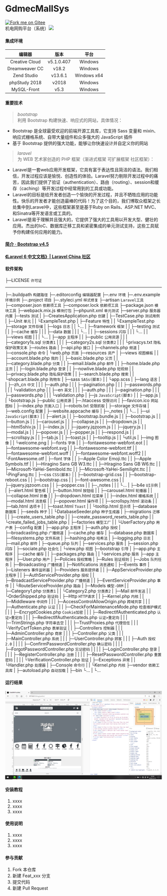 # GdmecMallSys

[![Fork me on Gitee](https://gitee.com/WENZI2020/GdmecMallSys/widgets/widget_3.svg)](https://gitee.com/WENZI2020/GdmecMallSys)<br/>
机电网购平台（系统）![](https://img.shields.io/badge/曾昭文-个人项目-red.svg)<br/>

#### 集成环境

| 编辑器 | 版本 | 平台 |
| :-: | :-: | :-: |
| Creative Cloud | v5.1.0.407 | Windows |
| Dreamweaver CC | v18.2 | Windows |
| Zend Studio | v13.6.1 | Windows x64 |
| phpStudy 2018 | v2018 | Windows |
| MySQL-Front | v5.3 | Windows |

#### 重要技术

> _bootstrap_  
> 利用 Bootstrap 构建快速、响应式的网站，具体情况：
- Bootstrap 是全球最受欢迎的前端开源工具库，它支持 Sass 变量和 mixin、响应式栅格系统、自带大量组件和众多强大的 JavaScript 插件
- 基于 Bootstrap 提供的强大功能，能够让你快速设计并自定义你的网站
> _laravel_  
> 为 WEB 艺术家创造的 PHP 框架（渐进式框架 可扩展框架 社区框架）：
- Laravel是一套web应用开发框架，它具有富于表达性且简洁的语法。我们相信，开发过程应该是愉悦、创造性的体验。Laravel努力剔除开发过程中的痛苦，因此我们提供了验证（authentication）、路由（routing）、session和缓存（caching）等开发过程中经常用到的工具或功能。
- Laravel的目标是给开发者创造一个愉快的开发过程，并且不牺牲应用的功能性。快乐的开发者才能创造最棒的代码！为了这个目的，我们博取众框架之长处集中到Laravel中，这些框架甚至是基于Ruby on Rails、ASP.NET MVC、和Sinatra等开发语言或工具的。
- Laravel是易于理解并且强大的，它提供了强大的工具用以开发大型、健壮的应用。杰出的IoC、数据库迁移工具和紧密集成的单元测试支持，这些工具赋予你构建任何应用的能力。

#### [简介 · Bootstrap v4.5](https://v4.bootcss.com/docs/getting-started/introduction/)
#### [《Laravel 6 中文文档》| Laravel China 社区](https://learnku.com/docs/laravel/6.x)

#### 软件架构

├─LICENSE `许可证`
***
├─.buildpath `构建路径`
├─.editorconfig `编辑器配置`
├─.env `环境`
├─.env.example `环境示例`
├─.project `项目`
├─.styleci.yml `样式修复`
├─artisan `Laravel工具`
├─composer.json `依赖项工具`
├─composer.lock `依赖项工具`
├─package.json `模块工具`
├─webpack.mix.js `模块打包`
├─phpunit.xml `单元测试`
├─server.php `服务器内置`
├─tests `测试`
|   ├─CreatesApplication.php `创建`
|   ├─TestCase.php `测试用例`
|   ├─Unit `单元`
|   |  └ExampleTest.php
|   ├─Feature `特性`
|   |    └ExampleTest.php
├─storage `文件存储`
|    ├─logs `日志`
|    |  └...
|    ├─framework `框架`
|    |     ├─testing `测试`
|    |     ├─cache `缓存`
|    |     |   ├─data `数据`
|    |     |   └...
|    |     ├─sessions `闪存`
|    |     |   └...
|    |     ├─views `视图`
|    |     |   └...
|    ├─app `主程序`
|    |  ├─public `公用资源`
|    |  |   ├─category1s.sql `分类表1`
|    |  |   ├─category2s.sql `分类表2`
|    |  |   └privacys.txt `隐私保护政策文本`
├─routes `路由`
|   ├─api.php `接口`
|   ├─channels.php `频道`
|   ├─console.php `命令`
|   └web.php `页面`
├─resources `资产`
|     ├─views `视图模板`
|     |   ├─account.blade.php `我的`
|     |   ├─basic.blade.php `父页`
|     |   ├─category.blade.php `分类`
|     |   ├─email.blade.php `邮件`
|     |   ├─home.blade.php `主页`
|     |   ├─login.blade.php `登录`
|     |   ├─nowlive.blade.php `短视频`
|     |   ├─privacy.blade.php `隐私保护政策`
|     |   ├─search.blade.php `搜索`
|     |   └shopcart.blade.php `购物车`
|     ├─sass `SASs(脚本)`
|     |  └app.scss
|     ├─lang `语言`
|     |  ├─zh_cn `中文`
|     |  |   ├─auth.php
|     |  |   ├─pagination.php
|     |  |   ├─passwords.php
|     |  |   └validation.php
|     |  ├─en `英文`
|     |  | ├─auth.php
|     |  | ├─pagination.php
|     |  | ├─passwords.php
|     |  | └validation.php
|     ├─js `JavaScript(脚本)`
|     | ├─app.js
|     | └bootstrap.js
├─public `公用资源`
|   ├─.htaccess `受限访问`
|   ├─favicon.ico `网站图标`
|   ├─index.php `页面入口`
|   ├─robots.txt `受限抓取`
|   ├─storage `文件存储`
|   ├─web.config `配置`
|   ├─website.appcache `缓存`
|   ├─_notes
|   |   └...
|   ├─ui `JavaScript(脚本)`
|   | ├─alert.js
|   | ├─bootstrap.bundle.js
|   | ├─bootstrap.js
|   | ├─button.js
|   | ├─carousel.js
|   | ├─collapse.js
|   | ├─dropdown.js
|   | ├─html5shiv.js
|   | ├─index.js
|   | ├─jquery.jqzoom.js
|   | ├─jquery.js
|   | ├─modal.js
|   | ├─popover.js
|   | ├─popper.js
|   | ├─respond.js
|   | ├─scrollspy.js
|   | ├─tab.js
|   | ├─toast.js
|   | ├─tooltip.js
|   | └util.js
|   ├─img `图像`
|   |  └welcome.png
|   ├─fonts `字体`
|   |   ├─fontawesome-webfont.eot
|   |   ├─fontawesome-webfont.svg
|   |   ├─fontawesome-webfont.ttf
|   |   ├─fontawesome-webfont.woff
|   |   ├─fontawesome-webfont.woff2
|   |   └FontAwesome.otf
|   ├─font `字体`
|   |  ├─Apple Color Emoji.ttc
|   |  ├─Apple Symbols.ttf
|   |  ├─Hiragino Sans GB W3.ttc
|   |  ├─Hiragino Sans GB W6.ttc
|   |  ├─Microsoft-YaHei-Semibold.ttc
|   |  ├─Microsoft-YaHei-Semilight.ttc
|   |  └PingFang.ttc
|   ├─css `CSS(脚本)`
|   |  ├─bootstrap-grid.css
|   |  ├─bootstrap-reboot.css
|   |  ├─bootstrap.css
|   |  ├─font-awesome.css
|   |  ├─jquery.jqzoom.css
|   |  ├─popper.css
|   |  ├─_notes
|   |  |   └...
|   ├─b4e `UI示例`
|   |  ├─alert.html `警告框`
|   |  ├─button.html `按钮组`
|   |  ├─carousel.html `轮播器`
|   |  ├─collapse.html `折叠`
|   |  ├─dropdown.html `拉菜单`
|   |  ├─index.html `栅格系统`
|   |  ├─modal.html `消息框`
|   |  ├─popover.html `操作项`
|   |  ├─scrollspy.html `滚动条`
|   |  ├─tab.html `选项卡`
|   |  ├─toast.html `Toast`
|   |  └tooltip.html `显示项`
├─database `数据库`
|    ├─seeds `种子`
|    |   └DatabaseSeeder.php `种子生成器`
|    ├─migrations `迁移`
|    |     ├─create_users_table.php
|    |     ├─create_password_resets_table.php
|    |     └create_failed_jobs_table.php
|    ├─factories `模型工厂`
|    |     └UserFactory.php `用户表`
├─config `配置`
|   ├─app.php `主程序`
|   ├─auth.php `授权`
|   ├─broadcasting.php `广播频道`
|   ├─cache.php `缓存`
|   ├─database.php `数据库`
|   ├─filesystems.php `文件系统`
|   ├─hashing.php `哈希法`
|   ├─logging.php `日志`
|   ├─mail.php `邮件`
|   ├─queue.php `队列`
|   ├─services.php `服务`
|   ├─session.php `闪存`
|   ├─sociate.php `社会化`
|   └view.php `视图`
├─bootstrap `引导`
|     ├─app.php `主程序`
|     ├─cache `缓存`
|     |   ├─packages.php `路由`
|     |   └services.php `服务`
├─app `主程序`
|  ├─User.php `用户`
|  ├─Policies `授权策略`
|  ├─Rules `验证规则`
|  ├─Jobs `队列任务`
|  ├─Broadcasting `广播频道`
|  ├─Notifications `消息通知`
|  ├─Events `事件`
|  ├─Listeners `事件监听器`
|  ├─Providers `服务提供者`
|  |     ├─AppServiceProvider.php `主程序`
|  |     ├─AuthServiceProvider.php `授权`
|  |     ├─BroadcastServiceProvider.php `广播频道`
|  |     ├─EventServiceProvider.php `事件`
|  |     └RouteServiceProvider.php `路由`
|  ├─Models `模型-ORM`
|  |   ├─Category1.php `分类表1`
|  |   └Category2.php `分类表2`
|  ├─Mail `邮件发送`
|  |  └OrderShipped.php `验证码`
|  ├─Http `HTTP请求`
|  |  ├─Kernel.php `内核`
|  |  ├─Middleware `中间件`
|  |  |     ├─AccessControlAllowOrigin.php `跨域共享`
|  |  |     ├─Authenticate.php `认证`
|  |  |     ├─CheckForMaintenanceMode.php `检查维护模式`
|  |  |     ├─EncryptCookies.php `Cookie加密`
|  |  |     ├─RedirectIfAuthenticated.php `认证>重定向`
|  |  |     ├─RedirectIfAuthenticateds.php `认证>重定向`
|  |  |     ├─TrimStrings.php `字符串去空`
|  |  |     ├─TrustProxies.php `代理信任`
|  |  |     └VerifyCsrfToken.php `表单验证`
|  |  ├─Controllers `控制器`
|  |  |      ├─AdminController.php `商家`
|  |  |      ├─Controller.php `父类`
|  |  |      ├─MainController.php `系统`
|  |  |      ├─UserController.php `顾客`
|  |  |      ├─Auth `授权2.0`
|  |  |      |  ├─ConfirmPasswordController.php `确认密码`
|  |  |      |  ├─ForgotPasswordController.php `忘记密码`
|  |  |      |  ├─LoginController.php `登录`
|  |  |      |  ├─RegisterController.php `注册`
|  |  |      |  ├─ResetPasswordController.php `重置密码`
|  |  |      |  └VerificationController.php `验证`
|  ├─Exceptions `异常`
|  |     └Handler.php `处理器`
|  ├─Console `命令行`
|  |     └Kernel.php `内核`
├─vendor `依赖工具库`
|  ├─autoload.php `自动加载`
|  ├─bin └...
|  └...

#### 运行结果

![](README01.png)

#### 安装教程

1.  xxxx
2.  xxxx
3.  xxxx

#### 使用说明

1.  xxxx
2.  xxxx
3.  xxxx

#### 参与贡献

1.  Fork 本仓库
2.  新建 Feat_xxx 分支
3.  提交代码
4.  新建 Pull Request
